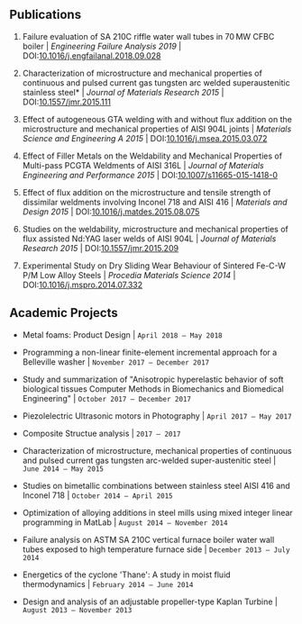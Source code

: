 <!---
No Title
-->

## Publications

1. Failure evaluation of SA 210C riffle water wall tubes in 70 MW CFBC boiler
 | *Engineering Failure Analysis 2019*
 | DOI:<a href="https://doi.org/10.1016/j.engfailanal.2018.09.028" target="_blank">10.1016/j.engfailanal.2018.09.028</a>

2. Characterization of microstructure and mechanical properties of continuous and pulsed current gas tungsten arc welded superaustenitic stainless steel*
 | *Journal of Materials Research 2015*
 | DOI:<a href="https://doi.org/10.1557/jmr.2015.111" target="_blank">10.1557/jmr.2015.111</a>

3. Effect of autogeneous GTA welding with and without flux addition on the microstructure and mechanical properties of AISI 904L joints
 | *Materials Science and Engineering A 2015*
 | DOI:<a href="https://doi.org/10.1016/j.msea.2015.03.072" target="_blank">10.1016/j.msea.2015.03.072</a>

4. Effect of Filler Metals on the Weldability and Mechanical Properties of Multi-pass PCGTA Weldments of AISI 316L
 | *Journal of Materials Engineering and Performance 2015*
 | DOI:<a href="https://doi.org/10.1007/s11665-015-1418-0" target="_blank">10.1007/s11665-015-1418-0</a>

5. Effect of flux addition on the microstructure and tensile strength of dissimilar weldments involving Inconel 718 and AISI 416
 | *Materials and Design 2015*
 | DOI:<a href="https://doi.org/10.1016/j.matdes.2015.08.075" target="_blank">10.1016/j.matdes.2015.08.075</a>

6. Studies on the weldability, microstructure and mechanical properties of flux assisted Nd:YAG laser welds of AISI 904L
 | *Journal of Materials Research 2015*
 | DOI:<a href="https://doi.org/10.1557/jmr.2015.209" target="_blank">10.1557/jmr.2015.209</a>

7. Experimental Study on Dry Sliding Wear Behaviour of Sintered Fe-C-W P/M Low Alloy Steels
 | *Procedia Materials Science 2014*
 | DOI:<a href="https://doi.org/10.1016/j.mspro.2014.07.332" target="_blank">10.1016/j.mspro.2014.07.332</a>

## Academic Projects

* Metal foams: Product Design
| `April 2018 – May 2018`

* Programming a non-linear finite-element incremental approach for a Belleville washer
| `November 2017 – December 2017`

* Study and summarization of "Anisotropic hyperelastic behavior of soft biological tissues Computer Methods in Biomechanics and Biomedical Engineering"
| `October 2017 – December 2017`

* Piezolelectric Ultrasonic motors in Photography
| `April 2017 – May 2017`

* Composite Structue analysis
| `2017 – 2017`

*  Characterization of microstructure, mechanical properties of continuous and pulsed current gas tungsten arc-welded super-austenitic steel
| `June 2014 – May 2015`

* Studies on bimetallic combinations between stainless steel AISI 416 and Inconel 718
| `October 2014 – April 2015`

* Optimization of alloying additions in steel mills using mixed integer linear programming in MatLab
| `August 2014 – November 2014`

* Failure analysis on ASTM SA 210C vertical furnace boiler water wall tubes exposed to high temperature furnace side
| `December 2013 – July 2014`

* Energetics of the cyclone 'Thane': A study in moist fluid thermodynamics
| `February 2014 – June 2014`

* Design and analysis of an adjustable propeller-type Kaplan Turbine
| `August 2013 – November 2013`

